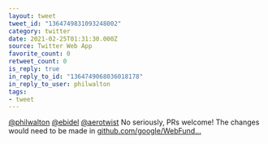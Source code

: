 ```yaml
---
layout: tweet
tweet_id: "1364749831093248002"
category: twitter
date: 2021-02-25T01:31:30.000Z
source: Twitter Web App
favorite_count: 0
retweet_count: 0
is_reply: true
in_reply_to_id: "1364749068036018178"
in_reply_to_user: philwalton
tags:
- tweet
---
```


[@philwalton](https://twitter.com/@philwalton) [@ebidel](https://twitter.com/@ebidel) [@aerotwist](https://twitter.com/@aerotwist) No seriously, PRs welcome! The changes would need to be made in [github.com/google/WebFund…](https://github.com/google/WebFundamentals/blob/main/src/templates/contributors/article-list.md)
